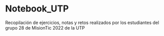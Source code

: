 # Notebook_UTP
Recopilación de ejercicios, notas y retos realizados por los estudiantes del grupo 28 de MisionTic 2022 de la UTP
